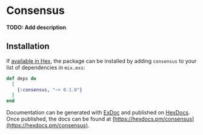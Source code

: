 # Consensus

**TODO: Add description**

## Installation

If [available in Hex](https://hex.pm/docs/publish), the package can be installed
by adding `consensus` to your list of dependencies in `mix.exs`:

```elixir
def deps do
  [
    {:consensus, "~> 0.1.0"}
  ]
end
```

Documentation can be generated with [ExDoc](https://github.com/elixir-lang/ex_doc)
and published on [HexDocs](https://hexdocs.pm). Once published, the docs can
be found at [https://hexdocs.pm/consensus](https://hexdocs.pm/consensus).

